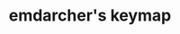 ---
layout: layouts/keymapdb_entry.njk
OS: ['MacOS']
keymap_author: emdarcher
firmware: QMK
hasHomeRowMods: False
hasLetterOnThumb: False
hasVerticalCombos: False
keymap_image: https://i.imgur.com/ie5aF7d.jpg
imageDate: idk
keyCount: 62
keyboard: YMDK Bface
baseLayouts: ["QWERTY"]
languages: ['English']
layerCount: 5
title: "emdarcher's keymap"
split: False
stagger: row
summary: 
keymap_url: https://github.com/emdarcher/qmk_firmware/tree/master/keyboards/ymdk/bface/keymaps/emdarcher
writeup: https://github.com/emdarcher/qmk_firmware/tree/master/keyboards/ymdk/bface/keymaps/emdarcher/readme.md
---